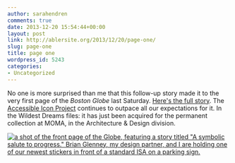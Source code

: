 ```yaml
---
author: sarahendren
comments: true
date: 2013-12-20 15:54:44+00:00
layout: post
link: http://ablersite.org/2013/12/20/page-one/
slug: page-one
title: page one
wordpress_id: 5243
categories:
- Uncategorized
---
```


No one is more surprised than me that this follow-up story made it to the very first page of the _Boston Globe_ last Saturday. [Here's the full story](http://www.bostonglobe.com/metro/2013/12/13/disability-icon-revamped-guerilla-art-project/HZDJAIORZvL68dukN9L0TL/story.html). The [Accessible Icon Project](http://www.accessibleicon.org/) continues to outpace all our expectations for it. In the Wildest Dreams files: it has just been acquired for the permanent collection at MOMA, in the Architecture & Design division.

[![a shot of the front page of the Globe, featuring a story titled "A symbolic salute to progress." Brian Glenney, my design partner, and I are holding one of our newest stickers in front of a standard ISA on a parking sign.](http://ablersite.files.wordpress.com/2013/12/001aglxxx1214f.jpg)](http://ablersite.files.wordpress.com/2013/12/001aglxxx1214f.jpg)
